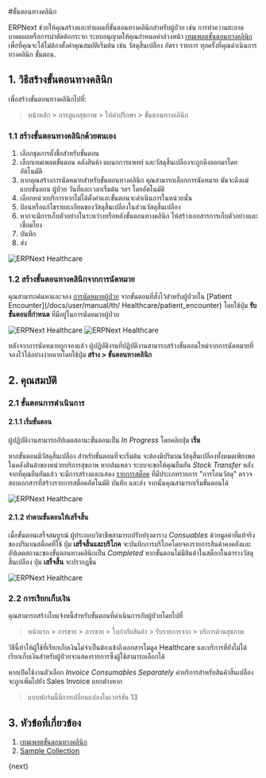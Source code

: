 <!-- add-breadcrumbs -->

#ขั้นตอนทางคลินิก

ERPNext ช่วยให้คุณสร้างและทำแผนที่ขั้นตอนทางคลินิกสำหรับผู้ป่วย เช่น การทำความสะอาดบาดแผลหรือการผ่าตัดต้อกระจก ระบบอนุญาตให้คุณกำหนดค่าล่วงหน้า [เทมเพลตขั้นตอนทางคลินิก](/docs/user/manual/th/healthcare/sample_collection) เพื่อที่คุณจะได้ไม่ต้องตั้งค่าคุณสมบัติเริ่มต้น เช่น วัสดุสิ้นเปลือง อัตรา รายการ ทุกครั้งที่คุณดำเนินการทางคลินิก ขั้นตอน.

## 1. วิธีสร้างขั้นตอนทางคลินิก

เพื่อสร้างขั้นตอนทางคลินิกไปที่:

> หน้าหลัก > การดูแลสุขภาพ > ให้คำปรึกษา > ขั้นตอนทางคลินิก

### 1.1 สร้างขั้นตอนทางคลินิกด้วยตนเอง

1. เลือกชุดการตั้งชื่อสำหรับขั้นตอน
2. เลือกเทมเพลตขั้นตอน คลังสินค้า แผนกการแพทย์ และวัสดุสิ้นเปลืองจะถูกดึงออกมาโดยอัตโนมัติ
3. หากคุณสร้างการนัดหมายสำหรับขั้นตอนทางคลินิก คุณสามารถเลือกการนัดหมาย มันจะดึงแม่แบบขั้นตอน ผู้ป่วย วันที่และเวลาเริ่มต้น ฯลฯ โดยอัตโนมัติ
4. เลือกหน่วยบริการหากไม่ได้ตั้งค่าและขั้นตอนจะดำเนินการในหน่วยนั้น
5. ป้อนหรือแก้ไขรายละเอียดของวัสดุสิ้นเปลืองในส่วนวัสดุสิ้นเปลือง
6. หากจะมีการเก็บตัวอย่างในระหว่างหรือหลังขั้นตอนทางคลินิก ให้สร้างเอกสารการเก็บตัวอย่างและเชื่อมโยง
7. บันทึก
8. ส่ง

<img class="screenshot" alt="ERPNext Healthcare" src="{{docs_base_url}}/assets/img/healthcare/clinical_procedure.png">

### 1.2 สร้างขั้นตอนทางคลินิกจากการนัดหมาย

คุณสามารถค้นหาและจอง [การนัดหมายผู้ป่วย](/docs/user/manual/th/healthcare/patient_appointment) จากขั้นตอนที่สั่งไว้สำหรับผู้ป่วยใน [Patient Encounter](/docs/user/manual/th/ Healthcare/patient_encounter) โดยใช้ปุ่ม **รับขั้นตอนที่กำหนด** ที่มีอยู่ในการนัดหมายผู้ป่วย

<img class="screenshot" alt="ERPNext Healthcare" src="{{docs_base_url}}/assets/img/healthcare/prescribed_procedures.png">

<img class="screenshot" alt="ERPNext Healthcare" src="{{docs_base_url}}/assets/img/healthcare/prescribed_procedures_1.png">

หลังจากการนัดหมายถูกจองแล้ว ผู้ปฏิบัติงานที่ปฏิบัติงานสามารถสร้างขั้นตอนใหม่จากการนัดหมายที่จองไว้ได้อย่างง่ายดายโดยใช้ปุ่ม **สร้าง > ขั้นตอนทางคลินิก**

## 2. คุณสมบัติ

### 2.1 ขั้นตอนการดำเนินการ

#### 2.1.1 เริ่มขั้นตอน

ผู้ปฏิบัติงานสามารถอัปเดตสถานะขั้นตอนเป็น _In Progress_ โดยคลิกปุ่ม **เริ่ม**

หากขั้นตอนมีวัสดุสิ้นเปลือง สำหรับขั้นตอนที่จะเริ่มต้น จะต้องมีปริมาณวัสดุสิ้นเปลืองทั้งหมดเพียงพอในคลังสินค้าของหน่วยบริการสุขภาพ หากล้มเหลว ระบบจะขอให้คุณยืนยัน _Stock Transfer_ หลังจากที่คุณยืนยันแล้ว จะมีการสร้างและแสดง [รายการสต็อค](/docs/user/manual/th/stock/stock-entry) ที่มีประเภทรายการ "การโอนวัสดุ" ตรวจสอบเอกสารที่สร้างรายการสต็อคอัตโนมัติ บันทึก และส่ง จากนั้นคุณสามารถเริ่มขั้นตอนได้

<img class="screenshot" alt="ERPNext Healthcare" src="{{docs_base_url}}/assets/img/healthcare/procedure_consumption.png">

#### 2.1.2 ทำตามขั้นตอนให้เสร็จสิ้น

เมื่อขั้นตอนเสร็จสมบูรณ์ ผู้ประกอบวิชาชีพสามารถปรับปรุงตาราง _Consuables_ ด้วยมูลค่าที่แท้จริงของปริมาณสต็อคที่ใช้ ปุ่ม **เสร็จสิ้นและบริโภค** จะบันทึกการบริโภคโดยจองรายการสินค้าคงคลังและอัปเดตสถานะของขั้นตอนทางคลินิกเป็น _Completed_ หากขั้นตอนไม่มีสินค้าในสต็อกในตารางวัสดุสิ้นเปลือง ปุ่ม **เสร็จสิ้น** จะปรากฏขึ้น

<img class="screenshot" alt="ERPNext Healthcare" src="{{docs_base_url}}/assets/img/healthcare/complete_and_consume.png">

### 2.2 การเรียกเก็บเงิน

คุณสามารถสร้างใบแจ้งหนี้สำหรับขั้นตอนที่ดำเนินการกับผู้ป่วยโดยไปที่
> หน้าแรก > การขาย > การขาย > ใบกำกับสินค้า > รับรายการจาก > บริการด้านสุขภาพ

วิธีนี้ทำให้ผู้ใช้ที่เรียกเก็บเงินไม่จำเป็นต้องเข้าถึงเอกสารโมดูล Healthcare และบริการที่ยังไม่ได้เรียกเก็บเงินสำหรับผู้ป่วยจะแสดงรายการซึ่งผู้ใช้สามารถเลือกได้

หากเปิดใช้งานตัวเลือก _Invoice Consumables Separately_ ค่าบริการสำหรับสินค้าสิ้นเปลืองจะถูกเพิ่มไปยัง Sales Invoice แยกต่างหาก

> แบบฟอร์มนี้มีการเปลี่ยนแปลงในเวอร์ชัน 13

## 3. หัวข้อที่เกี่ยวข้อง

1. [เทมเพลตขั้นตอนทางคลินิก](/docs/user/manual/th/healthcare/clinical_procedure_template)
1. [Sample Collection](/docs/user/manual/th/healthcare/sample_collection)

{next}
